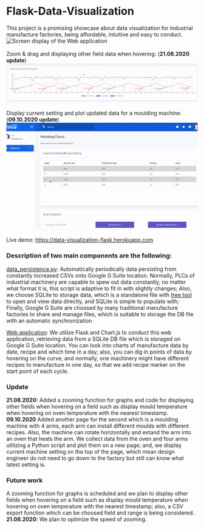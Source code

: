 # Flask-Data-Visualization

This project is a promising showcase about data visualization for industrial manufacture factories, being affordable, intuitive and easy to conduct.<br/>
<img title="Screen display of the Web application" width="700" src="gif.gif"><br/><br/>
Zoom & drag and displaying other field data when hovering: (**21.08.2020 update**)<br/>
<img title="Screen display of the Web application" width="700" src="zoom.gif"><br/><br/>
Display current setting and plot updated data for a moulding machine: (**09.10.2020 update**)<br/>
<img title="Screen display of the Web application" width="700" src="reinhard.gif">

Live demo: https://data-visualization-flask.herokuapp.com<br/> 
### Description of two main components are the following: <br/>
[data_persistence.py](https://github.com/MaYatKit/Flask-Data-Visualization/blob/master/data_persistence.py): Automatically periodically data persisting from constantly increased CSVs onto Google G Suite location. Normally, PLCs of industrial machinery are capable to spew out data constantly, no matter what format it is, this script is adaptive to fit in with slightly changes; Also, we choose SQLite to storage data, which is a standalone file with [free tool](https://sqlitebrowser.org/) to open and view data directly, and SQLite is simple to populate with; Finally, Google G Suite are choosed by many traditional manufacture factories to share and manage files, which is suitable to storage the DB file with an automatic synchronization 

[Web application](https://data-visualization-flask.herokuapp.com/rock_roll_charts.html): We utilize Flask and Chart.js to conduct this web application, retrieving data from a SQLite DB file which is storaged on Google G Suite location. You can look into charts of manufacture data by date, recipe and which time in a day; also, you can dig in points of data by hovering on the curve; and normally, one machinery might have different recipes to manufacture in one day, so that we add recipe marker on the start point of each cycle.

### Update
**21.08.2020:** Added a zooming function for graphs and code for displaying other fields when hovering on a field such as display mould temperature when hovering on oven temperature with the nearest timestamp.
**09.10.2020** Added another page for the second which is a moulding machine with 4 arms, each arm can install different moulds with different recipes. Also, the machine can rotate horizontally and extand the arm into an oven that heats the arm. We collect data from the oven and four arms utilizing a Python script and plot them on a new page; and, we display current machine setting on the top of the page, which mean design engineer do not need to go down to the factory but still can know what latest setting is.



### Future work
A zooming function for graphs is scheduled and we plan to display other fields when hovering on a field such as display mould temperature when hovering on oven temperature with the nearest timestamp; also, a CSV export function which can be choosed field and range is being considered.<br/>
**21.08.2020:** We plan to optimize the speed of zooming.
